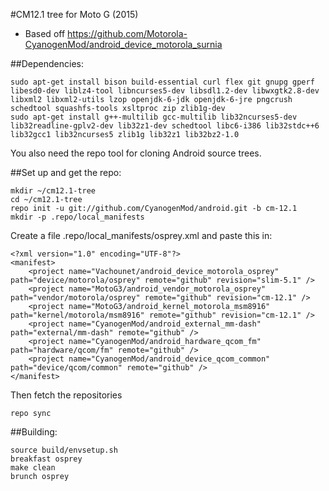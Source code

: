 #CM12.1 tree for Moto G (2015)
* Based off https://github.com/Motorola-CyanogenMod/android_device_motorola_surnia

##Dependencies:
````
sudo apt-get install bison build-essential curl flex git gnupg gperf libesd0-dev liblz4-tool libncurses5-dev libsdl1.2-dev libwxgtk2.8-dev libxml2 libxml2-utils lzop openjdk-6-jdk openjdk-6-jre pngcrush schedtool squashfs-tools xsltproc zip zlib1g-dev
sudo apt-get install g++-multilib gcc-multilib lib32ncurses5-dev lib32readline-gplv2-dev lib32z1-dev schedtool libc6-i386 lib32stdc++6 lib32gcc1 lib32ncurses5 zlib1g lib32z1 lib32bz2-1.0
````
You also need the repo tool for cloning Android source trees.

##Set up and get the repo:
````
mkdir ~/cm12.1-tree
cd ~/cm12.1-tree
repo init -u git://github.com/CyanogenMod/android.git -b cm-12.1
mkdir -p .repo/local_manifests
````

Create a file .repo/local_manifests/osprey.xml and paste this in:
````
<?xml version="1.0" encoding="UTF-8"?>
<manifest>
    <project name="Vachounet/android_device_motorola_osprey" path="device/motorola/osprey" remote="github" revision="slim-5.1" />
    <project name="MotoG3/android_vendor_motorola_osprey" path="vendor/motorola/osprey" remote="github" revision="cm-12.1" />
    <project name="MotoG3/android_kernel_motorola_msm8916" path="kernel/motorola/msm8916" remote="github" revision="cm-12.1" />
    <project name="CyanogenMod/android_external_mm-dash" path="external/mm-dash" remote="github" />
    <project name="CyanogenMod/android_hardware_qcom_fm" path="hardware/qcom/fm" remote="github" />
    <project name="CyanogenMod/android_device_qcom_common" path="device/qcom/common" remote="github" />
</manifest>
````

Then fetch the repositories
````
repo sync
````

##Building:
````
source build/envsetup.sh
breakfast osprey
make clean
brunch osprey
````
